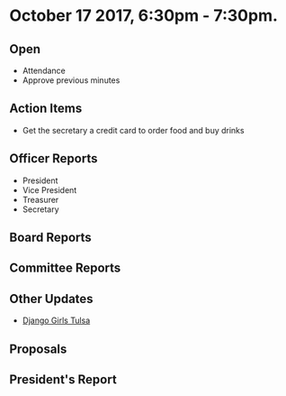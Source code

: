 # October 17 2017, 6:30pm - 7:30pm.

## Open
* Attendance
* Approve previous minutes

## Action Items
* Get the secretary a credit card to order food and buy drinks
## Officer Reports
* President
* Vice President
* Treasurer
* Secretary

## Board Reports

## Committee Reports

## Other Updates
* [Django Girls Tulsa](http://djangogirls.org/tulsa/)

## Proposals

## President's Report 
